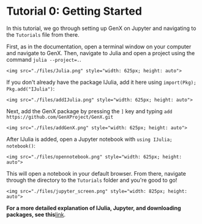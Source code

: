 # Tutorial 0: Getting Started

In this tutorial, we go through setting up GenX on Jupyter and navigating to the `Tutorials` file from there.

First, as in the documentation, open a terminal window on your computer and navigate to GenX. Then, navigate to Julia and open a project using the command `julia --project=.`.


```@raw html
<img src="./files/Julia.png" style="width: 625px; height: auto">
```

If you don't already have the package IJulia, add it here using `import(Pkg); Pkg.add("IJulia")`:

```@raw html
<img src="./files/addIJulia.png" style="width: 625px; height: auto">
```

Next, add the GenX package by pressing the `]` key and typing `add https://github.com/GenXProject/GenX.git`

```@raw html
<img src="./files/addGenX.png" style="width: 625px; height: auto">
```

After IJulia is added, open a Jupyter notebook with `using IJulia; notebook()`:

```@raw html
<img src="./files/opennotebook.png" style="width: 625px; height: auto">
```

This will open a notebook in your default browser. From there, navigate through the directory to the `Tutorials` folder and you're good to go!

```@raw html
<img src="./files/jupyter_screen.png" style="width: 825px; height: auto">
```

**For a more detailed explanation of IJulia, Jupyter, and downloading packages, see this**[link](https://docs.google.com/document/d/1Qb9yQL1McZGCiFb8yoO4Evrh8oATE2Fias_FvuuEirs/edit).

